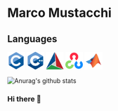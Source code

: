 # Marco Mustacchi

## Languages
<p float="left">
  <picture>
    <img src="https://raw.githubusercontent.com/devicons/devicon/master/icons/c/c-original.svg" alt="c" width="40" height="40"/></picture>
  <picture>
    <img src="https://raw.githubusercontent.com/devicons/devicon/master/icons/cplusplus/cplusplus-original.svg" alt="cplusplus" width="40" height="40"/>
  </picture>
  <picture>
    <img src="https://raw.githubusercontent.com/devicons/devicon/master/icons/cmake/cmake-original.svg" alt="cmake" width="40" height="40"/>
  </picture>
  <picture>
    <img src="https://raw.githubusercontent.com/devicons/devicon/master/icons/opencv/opencv-original.svg" alt="opencv" width="40" height="40"/>
  </picture>
  <picture>
    <img src="https://raw.githubusercontent.com/devicons/devicon/master/icons/matlab/matlab-original.svg" alt="matlab" width="40" height="40"/>
  </picture>
</p>

![Anurag's github stats](https://github-readme-stats.vercel.app/api?username=MarcoMustacchi&theme=radical&show_icons=true)

### Hi there 👋

<!--
**MarcoMustacchi/MarcoMustacchi** is a ✨ _special_ ✨ repository because its `README.md` (this file) appears on your GitHub profile.

Here are some ideas to get you started:

- 🔭 I’m currently working on ...
- 🌱 I’m currently learning ...
- 👯 I’m looking to collaborate on ...
- 🤔 I’m looking for help with ...
- 💬 Ask me about ...
- 📫 How to reach me: ...
- 😄 Pronouns: ...
- ⚡ Fun fact: ...
-->
